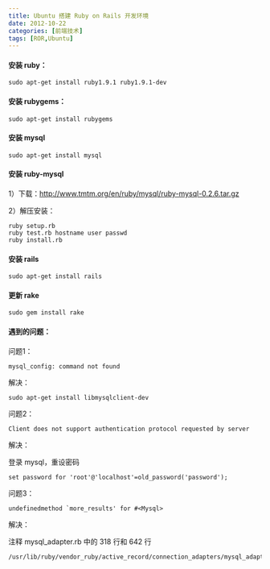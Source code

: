 ```yaml
---
title: Ubuntu 搭建 Ruby on Rails 开发环境
date: 2012-10-22
categories: [前端技术]
tags: [ROR,Ubuntu]
---
```


#### 安装 ruby：

	sudo apt-get install ruby1.9.1 ruby1.9.1-dev

#### 安装 rubygems：

	sudo apt-get install rubygems

#### 安装 mysql

	sudo apt-get install mysql

#### 安装 ruby-mysql

1）下载：http://www.tmtm.org/en/ruby/mysql/ruby-mysql-0.2.6.tar.gz

2）解压安装：

	ruby setup.rb
	ruby test.rb hostname user passwd 
	ruby install.rb

#### 安装 rails

	sudo apt-get install rails

#### 更新 rake

	sudo gem install rake


#### 遇到的问题：

问题1：

	mysql_config: command not found

解决：

	sudo apt-get install libmysqlclient-dev

问题2：

	Client does not support authentication protocol requested by server

解决：

登录 mysql，重设密码

	set password for 'root'@'localhost'=old_password('password');

问题3：

	undefinedmethod `more_results' for #<Mysql>

解决：

注释 mysql_adapter.rb 中的 318 行和 642 行

	/usr/lib/ruby/vendor_ruby/active_record/connection_adapters/mysql_adapter.rb
